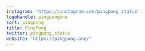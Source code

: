 ```yaml
---
instagram: 'https://instagram.com/pingpong_status'
logohandle: pingpongone
sort: pingpong
title: PingPong
twitter: pingpong_status
website: 'https://pingpong.one/'
---
```

